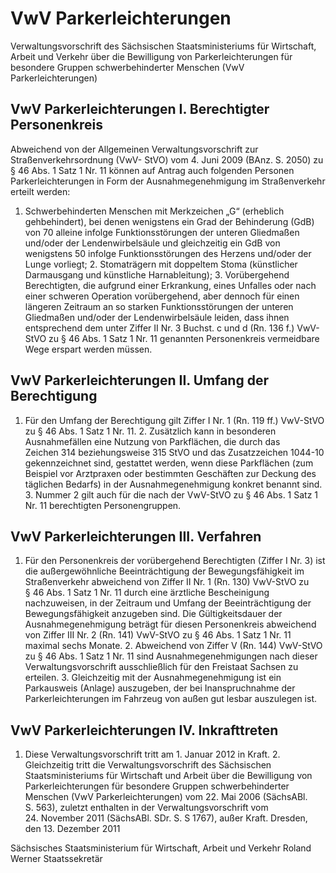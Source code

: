 # VwV Parkerleichterungen

Verwaltungsvorschrift des Sächsischen Staatsministeriums für Wirtschaft, Arbeit und Verkehr über die Bewilligung von Parkerleichterungen für besondere Gruppen schwerbehinderter Menschen (VwV Parkerleichterungen)

## VwV Parkerleichterungen I. Berechtigter Personenkreis

Abweichend von der Allgemeinen Verwaltungsvorschrift zur Straßenverkehrsordnung (VwV-
          StVO) vom 4. Juni 2009 (BAnz. S. 2050) zu § 46 Abs. 1 Satz 1 Nr. 11 können auf Antrag auch folgenden Personen Parkerleichterungen in Form der Ausnahmegenehmigung im Straßenverkehr erteilt werden:

1. Schwerbehinderten Menschen mit Merkzeichen „G“ (erheblich gehbehindert), bei denen wenigstens ein Grad der Behinderung (GdB) von 70 alleine infolge Funktionsstörungen der unteren Gliedmaßen und/oder der Lendenwirbelsäule und gleichzeitig ein GdB von wenigstens 50 infolge Funktionsstörungen des Herzens und/oder der Lunge vorliegt; 2. Stomaträgern mit doppeltem Stoma (künstlicher Darmausgang und künstliche Harnableitung); 3. Vorübergehend Berechtigten, die aufgrund einer Erkrankung, eines Unfalles oder nach einer schweren Operation vorübergehend, aber dennoch für einen längeren Zeitraum an so starken Funktionsstörungen der unteren Gliedmaßen und/oder der Lendenwirbelsäule leiden, dass ihnen entsprechend dem unter Ziffer II Nr. 3 Buchst. c und d (Rn. 136 f.) VwV-StVO zu § 46 Abs. 1 Satz 1 Nr. 11 genannten Personenkreis vermeidbare Wege erspart werden müssen. 
## VwV Parkerleichterungen II. Umfang der Berechtigung

1. Für den Umfang der Berechtigung gilt Ziffer I Nr. 1 (Rn. 119 ff.) VwV-StVO zu § 46 Abs. 1 Satz 1 Nr. 11. 2. Zusätzlich kann in besonderen Ausnahmefällen eine Nutzung von Parkflächen, die durch das Zeichen 314 beziehungsweise 315 
            StVO und das Zusatzzeichen 1044-10 gekennzeichnet sind, gestattet werden, wenn diese Parkflächen (zum Beispiel vor Arztpraxen oder bestimmten Geschäften zur Deckung des täglichen Bedarfs) in der Ausnahmegenehmigung konkret benannt sind. 3. Nummer 2 gilt auch für die nach der VwV-StVO zu § 46 Abs. 1 Satz 1 Nr. 11 berechtigten Personengruppen. 
## VwV Parkerleichterungen III. Verfahren

1. Für den Personenkreis der vorübergehend Berechtigten (Ziffer I Nr. 3) ist die außergewöhnliche Beeinträchtigung der Bewegungsfähigkeit im Straßenverkehr abweichend von Ziffer II Nr. 1 (Rn. 130) VwV-StVO zu § 46 Abs. 1 Satz 1 Nr. 11 durch eine ärztliche Bescheinigung nachzuweisen, in der Zeitraum und Umfang der Beeinträchtigung der Bewegungsfähigkeit anzugeben sind. Die Gültigkeitsdauer der Ausnahmegenehmigung beträgt für diesen Personenkreis abweichend von Ziffer III Nr. 2 (Rn. 141) VwV-StVO zu § 46 Abs. 1 Satz 1 Nr. 11 maximal sechs Monate. 2. Abweichend von Ziffer V (Rn. 144) VwV-StVO zu § 46 Abs. 1 Satz 1 Nr. 11 sind Ausnahmegenehmigungen nach dieser Verwaltungsvorschrift ausschließlich für den Freistaat Sachsen zu erteilen. 3. Gleichzeitig mit der Ausnahmegenehmigung ist ein Parkausweis (Anlage) auszugeben, der bei Inanspruchnahme der Parkerleichterungen im Fahrzeug von außen gut lesbar auszulegen ist. 
## VwV Parkerleichterungen IV. Inkrafttreten

1. Diese Verwaltungsvorschrift tritt am 1. Januar 2012 in Kraft. 2. Gleichzeitig tritt die Verwaltungsvorschrift des Sächsischen Staatsministeriums für Wirtschaft und Arbeit über die Bewilligung von Parkerleichterungen für besondere Gruppen schwerbehinderter Menschen (VwV Parkerleichterungen) vom 22. Mai 2006 (SächsABl. S. 563), zuletzt enthalten in der Verwaltungsvorschrift vom 24. November 2011 (SächsABl. SDr. S. S 1767), außer Kraft. Dresden, den 13. Dezember 2011

Sächsisches Staatsministerium 
           für Wirtschaft, Arbeit und Verkehr 
           Roland Werner 
           Staatssekretär

